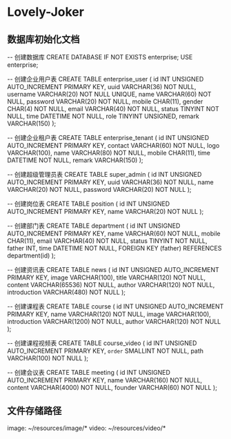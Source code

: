 # Lovely-Joker
## 数据库初始化文档
-- 创建数据库
CREATE DATABASE IF NOT EXISTS enterprise;
USE enterprise;

-- 创建企业用户表
CREATE TABLE enterprise_user (
    id INT UNSIGNED AUTO_INCREMENT PRIMARY KEY,
    uuid VARCHAR(36) NOT NULL,
    username VARCHAR(20) NOT NULL UNIQUE,
    name VARCHAR(60) NOT NULL,
    password VARCHAR(20) NOT NULL,
    mobile CHAR(11),
    gender CHAR(4) NOT NULL,
    email VARCHAR(40) NOT NULL,
    status TINYINT NOT NULL,
    time DATETIME NOT NULL,
    role TINYINT UNSIGNED,
    remark VARCHAR(150)
);

-- 创建企业租户表
CREATE TABLE enterprise_tenant (
    id INT UNSIGNED AUTO_INCREMENT PRIMARY KEY,
    contact VARCHAR(60) NOT NULL,
    logo VARCHAR(100),
    name VARCHAR(80) NOT NULL,
    mobile CHAR(11),
    time DATETIME NOT NULL,
    remark VARCHAR(150)
);

-- 创建超级管理员表
CREATE TABLE super_admin (
    id INT UNSIGNED AUTO_INCREMENT PRIMARY KEY,
    uuid VARCHAR(36) NOT NULL,
    name VARCHAR(20) NOT NULL,
    password VARCHAR(20) NOT NULL
);

-- 创建岗位表
CREATE TABLE position (
    id INT UNSIGNED AUTO_INCREMENT PRIMARY KEY,
    name VARCHAR(20) NOT NULL
);

-- 创建部门表
CREATE TABLE department (
    id INT UNSIGNED AUTO_INCREMENT PRIMARY KEY,
    name VARCHAR(60) NOT NULL,
    mobile CHAR(11),
    email VARCHAR(40) NOT NULL,
    status TINYINT NOT NULL,
    father INT,
    time DATETIME NOT NULL,
    FOREIGN KEY (father) REFERENCES department(id)
);

-- 创建资讯表
CREATE TABLE news (
    id INT UNSIGNED AUTO_INCREMENT PRIMARY KEY,
    image VARCHAR(100),
    title VARCHAR(120) NOT NULL,
    content VARCHAR(65536) NOT NULL,
    author VARCHAR(120) NOT NULL,
    introduction VARCHAR(480) NOT NULL
);

-- 创建课程表
CREATE TABLE course (
    id INT UNSIGNED AUTO_INCREMENT PRIMARY KEY,
    name VARCHAR(120) NOT NULL,
    image VARCHAR(100),
    introduction VARCHAR(1200) NOT NULL,
    author VARCHAR(120) NOT NULL
);

-- 创建课程视频表
CREATE TABLE course_video (
    id INT UNSIGNED AUTO_INCREMENT PRIMARY KEY,
    `order` SMALLINT NOT NULL,
    path VARCHAR(100) NOT NULL
);

-- 创建会议表
CREATE TABLE meeting (
    id INT UNSIGNED AUTO_INCREMENT PRIMARY KEY,
    name VARCHAR(160) NOT NULL,
    content VARCHAR(4000) NOT NULL,
    founder VARCHAR(60) NOT NULL
);

## 文件存储路径
image: ~/resources/image/*
video: ~/resources/video/*

## 